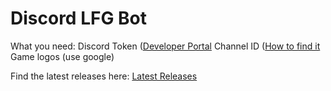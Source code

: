 # Discord LFG Bot

What you need: 
Discord Token ([Developer Portal](https://discord.com/developers/applications "Dev Portal")
Channel ID ([How to find it](https://www.wikihow.com/Find-Discord-ID)
Game logos (use google) 

Find the latest releases here:  [Latest Releases](https://github.com/crisprintsstuff/Discord-LFG-Bot/releases "Releases")

